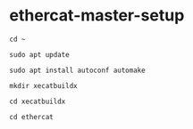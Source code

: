 # ethercat-master-setup

```console
cd ~
```

```console
sudo apt update
```

```console
sudo apt install autoconf automake
```

```console
mkdir xecatbuildx
```

```console
cd xecatbuildx
```

```console
cd ethercat
```
